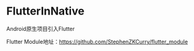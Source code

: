 # FlutterInNative
Android原生项目引入Flutter

Flutter Module地址：https://github.com/StephenZKCurry/flutter_module